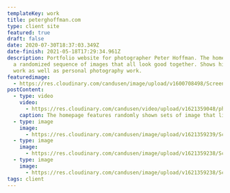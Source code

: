 ```yaml
---
templateKey: work
title: peterghoffman.com
type: client site
featured: true
draft: false
date: 2020-07-30T18:37:03.349Z
date-finish: 2021-05-18T17:29:34.961Z
description: Portfolio website for photographer Peter Hoffman. The home page is
  a randomized sequence of images that all look good together. Shows his client
  work as well as personal photography work.
featuredimage:
  - https://res.cloudinary.com/candusen/image/upload/v1600708498/Screen_Shot_2020-09-21_at_1.14.37_PM_dkv6wn.png
postContent:
  - type: video
    video:
      - https://res.cloudinary.com/candusen/video/upload/v1621359048/ph-vid_hbppgk.mp4
    caption: The homepage features randomly shown sets of image that link to each other. Each time you click an image it shows you another related set.
  - type: image
    image:
      - https://res.cloudinary.com/candusen/image/upload/v1621359239/Screen_Shot_2021-05-18_at_1.32.03_PM_honked.png
  - type: image
    image:
      - https://res.cloudinary.com/candusen/image/upload/v1621359238/Screen_Shot_2021-05-18_at_1.32.42_PM_uxfpnt.png
  - type: image
    image:
      - https://res.cloudinary.com/candusen/image/upload/v1621359238/Screen_Shot_2021-05-18_at_1.33.14_PM_vxqobg.png
tags: client
---
```

